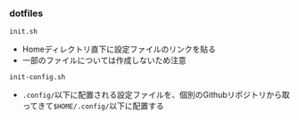 ### dotfiles

`init.sh`
- Homeディレクトリ直下に設定ファイルのリンクを貼る
- 一部のファイルについては作成しないため注意

`init-config.sh`
- `.config/`以下に配置される設定ファイルを、個別のGithubリポジトリから取ってきて`$HOME/.config/`以下に配置する

